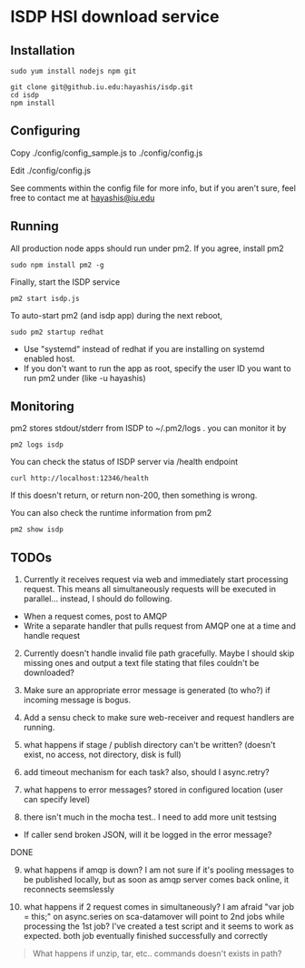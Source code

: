 # ISDP HSI download service

## Installation

```
sudo yum install nodejs npm git
```

```
git clone git@github.iu.edu:hayashis/isdp.git
cd isdp
npm install
```

## Configuring

Copy ./config/config_sample.js to ./config/config.js 

Edit ./config/config.js 

See comments within the config file for more info, but if you aren't sure, feel free to contact me at hayashis@iu.edu

## Running

All production node apps should run under pm2. If you agree, install pm2

```
sudo npm install pm2 -g
```

Finally, start the ISDP service
```
pm2 start isdp.js
```

To auto-start pm2 (and isdp app) during the next reboot,
```
sudo pm2 startup redhat 
```
* Use "systemd" instead of redhat if you are installing on systemd enabled host.
* If you don't want to run the app as root, specify the user ID you want to run pm2 under (like -u hayashis)

## Monitoring

pm2 stores stdout/stderr from ISDP to ~/.pm2/logs . you can monitor it by
```
pm2 logs isdp
```

You can check the status of ISDP server via /health endpoint
```
curl http://localhost:12346/health
```
If this doesn't return, or return non-200, then something is wrong.

You can also check the runtime information from pm2
```
pm2 show isdp
```


## TODOs

1) Currently it receives request via web and immediately start processing request. This means all simultaneously requests will be executed in parallel... instead, I should do following.

* When a request comes, post to AMQP
* Write a separate handler that pulls request from AMQP one at a time and handle request

2) Currently doesn't handle invalid file path gracefully. Maybe I should skip missing ones and output a text file stating that files couldn't be downloaded?

3) Make sure an appropriate error message is generated (to who?) if incoming message is bogus.

4) Add a sensu check to make sure web-receiver and request handlers are running.

5) what happens if stage / publish directory can't be written? (doesn't exist, no access, not directory, disk is full)

6) add timeout mechanism for each task? also, should I async.retry?

7) what happens to error messages? 
stored in configured location (user can specify level)

8) there isn't much in the mocha test.. I need to add more unit testsing

* If caller send broken JSON, will it be logged in the error message?

DONE

9) what happens if amqp is down?
I am not sure if it's pooling messages to be published locally, but as soon as amqp server comes back online, it reconnects seemslessly

10) what happens if 2 request comes in simultaneously? I am afraid "var job = this;" on async.series on sca-datamover will point to 2nd jobs while processing the 1st job?
I've created a test script and it seems to work as expected. both job eventually finished successfully and correctly

> What happens if unzip, tar, etc.. commands doesn't exists in path?
